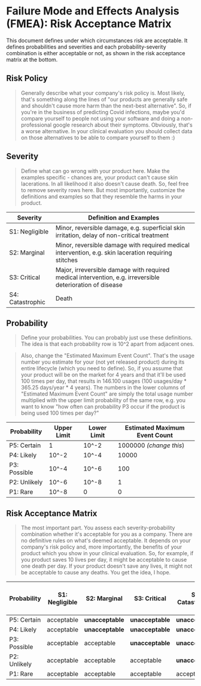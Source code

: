 <!--
This work is licensed under the Creative Commons Attribution 4.0 International
License:

    <http://creativecommons.org/licenses/by/4.0/>

Templates copyright OpenRegulatory. Originals available at:

    <https://openregulatory.com/templates/>

General content copyright Radiotherapy AI.
-->

# Failure Mode and Effects Analysis (FMEA): Risk Acceptance Matrix

This document defines under which circumstances risk are acceptable. It defines probabilities and severities
and each probability-severity combination is either acceptable or not, as shown in the risk acceptance matrix
at the bottom.

## Risk Policy

> Generally describe what your company's risk policy is. Most likely, that's something along the lines of "our
> products are generally safe and shouldn't cause more harm than the next-best alternative". So, if you're in
> the business of predicting Covid infections, maybe you'd compare yourself to people not using your software
> and doing a non-professional google research about their symptoms. Obviously, that's a worse alternative. In
> your clinical evaluation you should collect data on those alternatives to be able to compare yourself to
> them :)

## Severity

> Define what can go wrong with your product here. Make the examples specific - chances are, your product
> can't cause skin lacerations. In all likelihood it also doesn't cause death. So, feel free to remove
> severity rows here. But most importantly, customize the definitions and examples so that they resemble the
> harms in your product.

| Severity         | Definition and Examples                                                                                   |
|------------------|-----------------------------------------------------------------------------------------------------------|
| S1: Negligible   | Minor, reversible damage, e.g. superficial skin irritation, delay of non-critical treatment               |
| S2: Marginal     | Minor, reversible damage with required medical intervention, e.g. skin laceration requiring stitches      |
| S3: Critical     | Major, irreversible damage with required medical intervention, e.g. irreversible deterioration of disease |
| S4: Catastrophic | Death                                                                                                     |

## Probability

> Define your probabilities. You can probably just use these definitions. The idea is that each probability
> row is 10^2 apart from adjacent ones.

> Also, change the "Estimated Maximum Event Count". That's the usage number you estimate for your (not yet
> released product) during its entire lifecycle (which you need to define). So, if you assume that your
> product will be on the market for 4 years and that it'll be used 100 times per day, that results in 146.100
> usages (100 usages/day * 365.25 days/year * 4 years). The numbers in the lower columns of "Estimated Maximum
> Event Count" are simply the total usage number multiplied with the upper limit probability of the same row,
> e.g. you want to know "how often can probability P3 occur if the product is being used 100 times per day?"

| Probability  | Upper Limit | Lower Limit | Estimated Maximum Event Count |
|--------------|-------------|-------------|-------------------------------|
| P5: Certain  | 1           | 10^-2       | 1000000 *(change this*)       |
| P4: Likely   | 10^-2       | 10^-4       | 10000                         |
| P3: Possible | 10^-4       | 10^-6       | 100                           |
| P2: Unlikely | 10^-6       | 10^-8       | 1                             |
| P1: Rare     | 10^-8       | 0           | 0                             |

## Risk Acceptance Matrix

> The most important part. You assess each severity-probability combination whether it's acceptable for you as
> a company. There are no definitive rules on what's deemed acceptable. It depends on your company's risk
> policy and, more importantly, the benefits of your product which you show in your clinical evaluation. So,
> for example, if you product saves 10 lives per day, it might be acceptable to cause one death per day. If
> your product doesn't save any lives, it might not be acceptable to cause any deaths. You get the idea, I
> hope.

| Probability  | S1: Negligible | S2: Marginal     | S3: Critical     | S4: Catastrophic | Estimated Maximum Event Count |
|--------------|----------------|------------------|------------------|------------------|-------------------------------|
| P5: Certain  | acceptable     | **unacceptable** | **unacceptable** | **unacceptable** | 1000000                       |
| P4: Likely   | acceptable     | **unacceptable** | **unacceptable** | **unacceptable** | 10000                         |
| P3: Possible | acceptable     | acceptable       | **unacceptable** | **unacceptable** | 100                           |
| P2: Unlikely | acceptable     | acceptable       | acceptable       | **unacceptable** | 1                             |
| P1: Rare     | acceptable     | acceptable       | acceptable       | acceptable       | 0                             |
